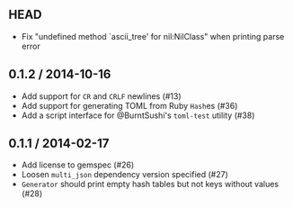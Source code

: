 ## HEAD

- Fix "undefined method `ascii_tree' for nil:NilClass" when printing parse error

## 0.1.2 / 2014-10-16

- Add support for `CR` and `CRLF` newlines (#13)
- Add support for generating TOML from Ruby `Hash`es (#36)
- Add a script interface for @BurntSushi's `toml-test` utility (#38)

## 0.1.1 / 2014-02-17

- Add license to gemspec (#26)
- Loosen `multi_json` dependency version specified (#27)
- `Generator` should print empty hash tables but not keys without values (#28)
